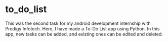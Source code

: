 # to_do_list

This was the second task for my android development internship with Prodigy Infotech. 
Here, I have made a To-Do List app using Python.
In this app, new tasks can be added, and existing ones can be edited and deleted.

